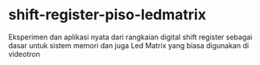 # shift-register-piso-ledmatrix
Eksperimen dan aplikasi nyata dari rangkaian digital shift register sebagai dasar untuk sistem memori dan juga Led Matrix yang biasa digunakan di videotron
